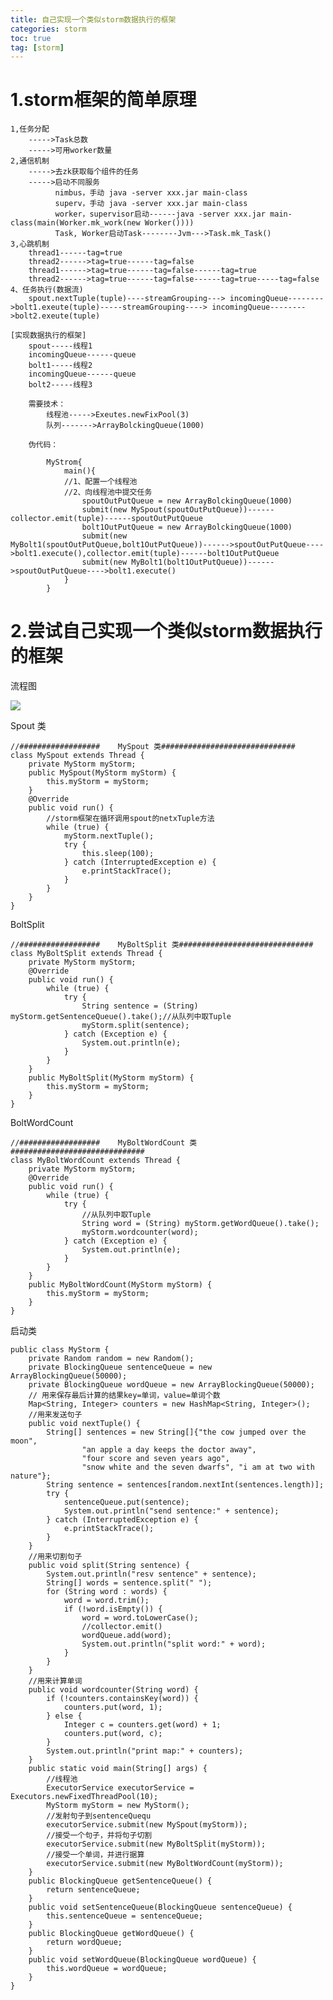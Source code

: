```yaml
---
title: 自己实现一个类似storm数据执行的框架
categories: storm   
toc: true  
tag: [storm]
---
```





# 1.storm框架的简单原理



	1,任务分配
		----->Task总数
		----->可用worker数量
	2,通信机制
		----->去zk获取每个组件的任务
		----->启动不同服务
			  nimbus，手动 java -server xxx.jar main-class
			  superv，手动 java -server xxx.jar main-class
			  worker，supervisor启动------java -server xxx.jar main-class(main(Worker.mk_work(new Worker())))
			  Task, Worker启动Task--------Jvm--->Task.mk_Task()
	3,心跳机制
		thread1------tag=true
		thread2------>tag=true------tag=false
		thread1------>tag=true------tag=false------tag=true
		thread2------>tag=true------tag=false------tag=true-----tag=false
	4、任务执行(数据流)
		spout.nextTuple(tuple)----streamGrouping---> incomingQueue-------->bolt1.exeute(tuple)-----streamGrouping----> incomingQueue-------->bolt2.exeute(tuple)
		
	[实现数据执行的框架]	
		spout-----线程1
		incomingQueue------queue
		bolt1-----线程2
		incomingQueue------queue
		bolt2-----线程3
		
		需要技术：
			线程池----->Exeutes.newFixPool(3)
			队列------->ArrayBolckingQueue(1000)
		
		伪代码：
			
			MyStrom{
				main(){
				//1、配置一个线程池
				//2、向线程池中提交任务
					spoutOutPutQueue = new ArrayBolckingQueue(1000)
					submit(new MySpout(spoutOutPutQueue))------collector.emit(tuple)------spoutOutPutQueue
					bolt1OutPutQueue = new ArrayBolckingQueue(1000)
					submit(new MyBolt1(spoutOutPutQueue,bolt1OutPutQueue))------>spoutOutPutQueue---->bolt1.execute(),collector.emit(tuple)------bolt1OutPutQueue
					submit(new MyBolt1(bolt1OutPutQueue))------>spoutOutPutQueue---->bolt1.execute()	
				}
			}



<!--more-->


# 2.尝试自己实现一个类似storm数据执行的框架
 流程图

![](http://ols7leonh.bkt.clouddn.com//assert/img/bigdata/storm/user_define_storm.png)

 

 Spout 类
```
//##################    MySpout 类##############################
class MySpout extends Thread {
    private MyStorm myStorm;
    public MySpout(MyStorm myStorm) {
        this.myStorm = myStorm;
    }
    @Override
    public void run() {
        //storm框架在循环调用spout的netxTuple方法
        while (true) {
            myStorm.nextTuple();
            try {
                this.sleep(100);
            } catch (InterruptedException e) {
                e.printStackTrace();
            }
        }
    }
}  
```

 BoltSplit
```
//##################    MyBoltSplit 类##############################
class MyBoltSplit extends Thread {
    private MyStorm myStorm;
    @Override
    public void run() {
        while (true) {
            try {
                String sentence = (String) myStorm.getSentenceQueue().take();//从队列中取Tuple
                myStorm.split(sentence);
            } catch (Exception e) {
                System.out.println(e);
            }
        }
    }
    public MyBoltSplit(MyStorm myStorm) {
        this.myStorm = myStorm;
    }
}  
```

 BoltWordCount
```
//##################    MyBoltWordCount 类##############################
class MyBoltWordCount extends Thread {
    private MyStorm myStorm;
    @Override
    public void run() {
        while (true) {
            try {
                //从队列中取Tuple
                String word = (String) myStorm.getWordQueue().take();
                myStorm.wordcounter(word);
            } catch (Exception e) {
                System.out.println(e);
            }
        }
    }
    public MyBoltWordCount(MyStorm myStorm) {
        this.myStorm = myStorm;
    }
}  
```


 启动类

```
public class MyStorm {
    private Random random = new Random();
    private BlockingQueue sentenceQueue = new ArrayBlockingQueue(50000);
    private BlockingQueue wordQueue = new ArrayBlockingQueue(50000);
    // 用来保存最后计算的结果key=单词，value=单词个数
    Map<String, Integer> counters = new HashMap<String, Integer>();
    //用来发送句子
    public void nextTuple() {
        String[] sentences = new String[]{"the cow jumped over the moon",
                "an apple a day keeps the doctor away",
                "four score and seven years ago",
                "snow white and the seven dwarfs", "i am at two with nature"};
        String sentence = sentences[random.nextInt(sentences.length)];
        try {
            sentenceQueue.put(sentence);
            System.out.println("send sentence:" + sentence);
        } catch (InterruptedException e) {
            e.printStackTrace();
        }
    }
    //用来切割句子
    public void split(String sentence) {
        System.out.println("resv sentence" + sentence);
        String[] words = sentence.split(" ");
        for (String word : words) {
            word = word.trim();
            if (!word.isEmpty()) {
                word = word.toLowerCase();
                //collector.emit()
                wordQueue.add(word);
                System.out.println("split word:" + word);
            }
        }
    }
    //用来计算单词
    public void wordcounter(String word) {
        if (!counters.containsKey(word)) {
            counters.put(word, 1);
        } else {
            Integer c = counters.get(word) + 1;
            counters.put(word, c);
        }
        System.out.println("print map:" + counters);
    }
    public static void main(String[] args) {
        //线程池
        ExecutorService executorService = Executors.newFixedThreadPool(10);
        MyStorm myStorm = new MyStorm();
        //发射句子到sentenceQuequ
        executorService.submit(new MySpout(myStorm));
        //接受一个句子，并将句子切割
        executorService.submit(new MyBoltSplit(myStorm));
        //接受一个单词，并进行据算
        executorService.submit(new MyBoltWordCount(myStorm));
    }
    public BlockingQueue getSentenceQueue() {
        return sentenceQueue;
    }
    public void setSentenceQueue(BlockingQueue sentenceQueue) {
        this.sentenceQueue = sentenceQueue;
    }
    public BlockingQueue getWordQueue() {
        return wordQueue;
    }
    public void setWordQueue(BlockingQueue wordQueue) {
        this.wordQueue = wordQueue;
    }
}  
```


